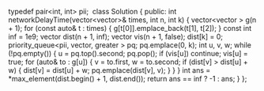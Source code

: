 typedef pair<int, int> pii;
​
class Solution {
public:
int networkDelayTime(vector<vector<int>>& times, int n, int k) {
vector<vector<pii> > g(n + 1);
for (const auto& t : times) {
g[t[0]].emplace_back(t[1], t[2]);
}
const int inf = 1e9;
vector<int> dist(n + 1, inf);
vector<bool> vis(n + 1, false);
dist[k] = 0;
priority_queue<pii, vector<pii>, greater<pii> > pq;
pq.emplace(0, k);
int u, v, w;
while (!pq.empty()) {
u = pq.top().second; pq.pop();
if (vis[u]) continue;
vis[u] = true;
for (auto& to : g[u]) {
v = to.first, w = to.second;
if (dist[v] > dist[u] + w) {
dist[v] = dist[u] + w;
pq.emplace(dist[v], v);
}
}
}
int ans = *max_element(dist.begin() + 1, dist.end());
return ans == inf ? -1 : ans;
}
};